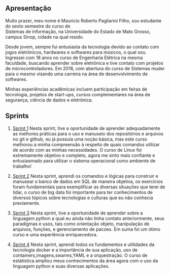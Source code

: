 ## Apresentação

Muito prazer, meu nome é Mauricio Roberto Pagliarini Filho, sou estudante do sexto semestre do curso de  
Sistemas de informação, na Universidade do Estado de Mato Grosso, campus Sinop, cidade na qual resido.

Desde jovem, sempre fui entusiasta da tecnologia devido ao contato com jogos eletrônicos, hardwares e softwares para músicos, o qual sou. Ingressei com 18 anos no curso de Engenharia Elétrica na mesma faculdade, buscando aprender sobre eletrônica e tive contato com projetos de microcontroladores. Em 2018, com abertura do curso de Sistemas mudei para o mesmo visando uma carreira na área de desenvolvimento de softwares.

Minhas experiências acadêmicas incluem participação em feiras de tecnologia, projetos de start-ups, cursos complementares na área de segurança, ciência de dados e eletrônica.

## Sprints 

1. [Sprint 1](/Sprint_1/README.md) Nesta sprint, tive a oportunidade de aprender adequadamente as melhores práticas para o uso e manuseio dos repositórios e arquivos no git e github, eu já possuía uma noção básica, mas este curso melhorou a minha compreensão à respeito de quais comandos utilizar de acordo com as minhas necessidades. O curso de Linux foi extremamente objetivo e completo, agora me sinto mais confiante e entusiasmado para utilizar o sistema operacional como ambiente de trabalho!

2. [Sprint 2](/Sprint_2/README.md) Nesta sprint, aprendi os comandos e lógicas para construir e manusear o banco de dados em SQL de maneira objetiva, os exercícios foram fundamentais para exemplificar as diversas situações que terei de lidar, o curso de big data foi importante para ter conhecimentos de diversos tópicos sobre tecnologias e culturas que eu não conhecia previamente.

3. [Sprint 3](/Sprint_3/README.md) Nesta sprint, tive a oportunidade de aprender sobre a linguagem python a qual eu ainda não tinha contato anteriormente, seus paradigmas e usos, tais como orientação objeto, manipulação de arquivos, funções, e gerenciamento de pacoes. Em suma foi um ótimo curso e uma experiência enriquecedora.

4. [Sprint 4](/Sprint_4/README.md) Nesta sprint, aprendi todos os fundamentos e utilidades da tecnologia docker e a importância de sua aplicação, uso de containers,imagens,swarms,YAML e a orquestração. O curso de estátistica ampliou meus conhecimentos da área agora com o uso da linguagem python e suas diversas aplicações.
